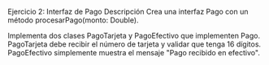 Ejercicio 2: Interfaz de Pago
Descripción
Crea una interfaz Pago con un método procesarPago(monto: Double).

Implementa dos clases PagoTarjeta y PagoEfectivo que implementen Pago.
PagoTarjeta debe recibir el número de tarjeta y validar que tenga 16 dígitos.
PagoEfectivo simplemente muestra el mensaje "Pago recibido en efectivo".